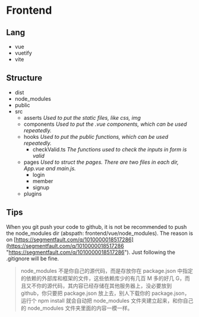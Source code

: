 # Frontend

## Lang

- vue
- vuetify
- vite

## Structure

- dist
- node_modules
- public
- src
  - asserts
    _Used to put the static files, like css, img_
  - components
    _Used to put the .vue components, which can be used repeatedly._
  - hooks
    _Used to put the public functions, which can be used repeatedly._
    - checkValid.ts
      _The functions used to check the inputs in form is valid_
  - pages
    _Used to struct the pages. There are two files in each dir, App.vue and main.js._
    - login
    - member
    - signup
  - plugins

## Tips

When you git push your code to github, it is not be recommended to push the node_modules dir (abspath: frontend/vue/node_modules). The reason is on [https://segmentfault.com/q/1010000018517286](https://segmentfault.com/q/1010000018517286 "https://segmentfault.com/q/1010000018517286"). Just following the .gitignore will be fine.

> node_modules 不是你自己的源代码，而是存放你在 package.json 中指定的依赖的外部库和框架的文件，这些依赖库少的有几百 M 多的好几 G，而且又不你的源代码，其内容已经存储在其他服务器上，没必要放到 github，你只要把 package.json 放上去，别人下载你的 package.json，运行个 npm install 就会自动把 node_modules 文件夹建立起来，和你自己的 node_modules 文件夹里面的内容一模一样。
